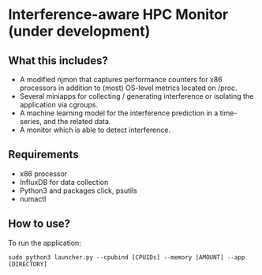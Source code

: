 # Interference-aware HPC Monitor (under development)

## What this includes?
* A modified njmon that captures performance counters for x86 processors in addition to (most) OS-level metrics located on /proc.
* Several miniapps for collecting / generating interference or isolating the application via cgroups. 
* A machine learning model for the interference prediction in a time-series, and the related data.
* A monitor which is able to detect interference.

## Requirements
* x86 processor
* InfluxDB for data collection
* Python3 and packages click, psutils
* numactl

## How to use?
To run the application:
```
sudo python3 launcher.py --cpubind [CPUIDs] --memory [AMOUNT] --app [DIRECTORY]
```